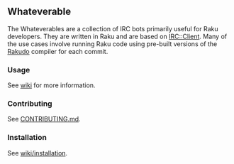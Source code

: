 ## Whateverable

The Whateverables are a collection of IRC bots primarily useful for
Raku developers. They are written in Raku and are based on
[IRC::Client](https://github.com/lizmat/IRC-Client). Many of
the use cases involve running Raku code using pre-built versions of
the [Rakudo](https://github.com/rakudo/rakudo) compiler for
each commit.


### Usage

See [wiki](https://github.com/raku-community-modules/whateverable/wiki) for more information.


### Contributing

See [CONTRIBUTING.md](CONTRIBUTING.md).


### Installation

See [wiki/installation](https://github.com/raku-community-modules/whateverable/wiki/Installation).
